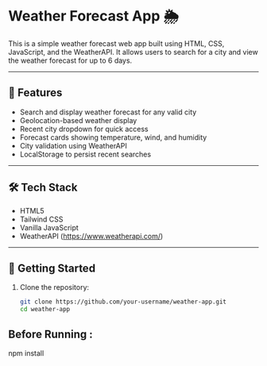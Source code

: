 # Weather Forecast App 🌦️

This is a simple weather forecast web app built using HTML, CSS, JavaScript, and the WeatherAPI. It allows users to search for a city and view the weather forecast for up to 6 days.

---

## 🚀 Features

- Search and display weather forecast for any valid city
- Geolocation-based weather display
- Recent city dropdown for quick access
- Forecast cards showing temperature, wind, and humidity
- City validation using WeatherAPI
- LocalStorage to persist recent searches

---

## 🛠️ Tech Stack

- HTML5
- Tailwind CSS
- Vanilla JavaScript
- WeatherAPI (https://www.weatherapi.com/)

---

## 🧪 Getting Started

1. Clone the repository:

   ```bash
   git clone https://github.com/your-username/weather-app.git
   cd weather-app
   
## Before Running :
npm install
